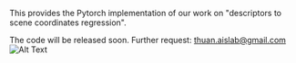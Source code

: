 
This provides the Pytorch implementation of our work on "descriptors to scene coordinates regression".

The code will be released soon. 
Further request: thuan.aislab@gmail.com
![Alt Text](demo/chess_test.gif)
